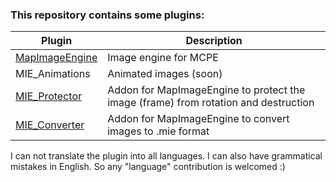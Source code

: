 ### This repository contains some plugins:

Plugin|Description
------|-----------
[MapImageEngine](https://github.com/FaigerSYS/MapImageEngine/tree/master/MapImageEngine)|Image engine for MCPE
MIE_Animations|Animated images (soon)
[MIE_Protector](https://github.com/FaigerSYS/MapImageEngine/tree/master/MIE_Protector)|Addon for MapImageEngine to protect the image (frame) from rotation and destruction
[MIE_Converter](https://github.com/FaigerSYS/MapImageEngine/tree/master/MIE_Converter)|Addon for MapImageEngine to convert images to .mie format

I can not translate the plugin into all languages. I can also have grammatical mistakes in English. So any "language" contribution is welcomed :)
